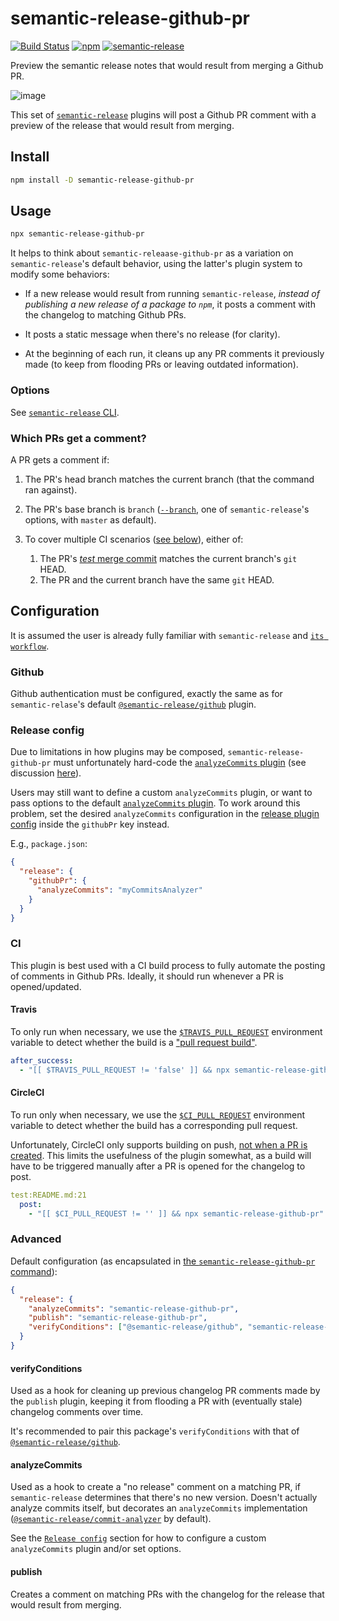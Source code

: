 # semantic-release-github-pr
[![Build Status](https://travis-ci.org/Updater/semantic-release-github-pr.svg?branch=master)](https://travis-ci.org/Updater/semantic-release-github-pr) [![npm](https://img.shields.io/npm/v/semantic-release-github-pr.svg)](https://www.npmjs.com/package/semantic-release-github-pr) [![semantic-release](https://img.shields.io/badge/%20%20%F0%9F%93%A6%F0%9F%9A%80-semantic--release-e10079.svg)](https://github.com/semantic-release/semantic-release)

Preview the semantic release notes that would result from merging a Github PR.

![image](https://user-images.githubusercontent.com/356320/33625928-257bc906-d9c7-11e7-9adb-de85726952eb.png)

This set of [`semantic-release`](https://github.com/semantic-release/semantic-release) plugins will post a Github PR comment with a preview of the release that would result from merging.

## Install
```bash
npm install -D semantic-release-github-pr
```

## Usage
```bash
npx semantic-release-github-pr
```

It helps to think about `semantic-releaase-github-pr` as a variation on `semantic-release`'s default behavior, using the latter's plugin system to modify some behaviors:
 
* If a new release would result from running `semantic-release`, *instead of publishing a new release of a package to `npm`*, it posts a comment with the changelog to matching Github PRs.

* It posts a static message when there's no release (for clarity).

* At the beginning of each run, it cleans up any PR comments it previously made (to keep from flooding PRs or leaving outdated information).

### Options
See [`semantic-release` CLI](https://github.com/semantic-release/semantic-release#cli).

### Which PRs get a comment?
A PR gets a comment if:

 1. The PR's head branch matches the current branch (that the command ran against). 

 2. The PR's base branch is `branch` ([`--branch`](https://github.com/semantic-release/semantic-release#cli), one of `semantic-release`'s options, with `master` as default).

 3. To cover multiple CI scenarios ([see below](#ci)), either of:
    1. The PR's [*test* merge commit](https://developer.github.com/v3/pulls/#response-1) matches the current branch's `git` HEAD.
    2. The PR and the current branch have the same `git` HEAD.

## Configuration
It is assumed the user is already fully familiar with `semantic-release` and [`its workflow`](https://github.com/semantic-release/semantic-release#how-does-it-work).

### Github
Github authentication must be configured, exactly the same as for `semantic-relase`'s default [`@semantic-release/github`](https://github.com/semantic-release/github/#github-repository-authentication) plugin.

### Release config
Due to limitations in how plugins may be composed, `semantic-release-github-pr` must unfortunately hard-code the [`analyzeCommits` plugin](#analyzecommits) (see discussion [here](https://github.com/semantic-release/semantic-release/issues/550)). 

Users may still want to define a custom `analyzeCommits` plugin, or want to pass options to the default [`analyzeCommits` plugin](https://github.com/semantic-release/commit-analyzer/). To work around this problem, set the desired `analyzeCommits` configuration in the [release plugin config](https://github.com/semantic-release/semantic-release#plugins) inside the `githubPr` key instead.

E.g., `package.json`:
```json
{
  "release": {
    "githubPr": {
      "analyzeCommits": "myCommitsAnalyzer"
    }  
  }
}
```


### CI
This plugin is best used with a CI build process to fully automate the posting of comments in Github PRs. Ideally, it should run whenever a PR is opened/updated.

#### Travis
To only run when necessary, we use the [`$TRAVIS_PULL_REQUEST`](https://docs.travis-ci.com/user/environment-variables/#Convenience-Variables) environment variable to detect whether the build is a ["pull request build"](https://docs.travis-ci.com/user/pull-requests/).

```yaml
after_success:
  - "[[ $TRAVIS_PULL_REQUEST != 'false' ]] && npx semantic-release-github-pr"
```

#### CircleCI
To run only when necessary, we use the [`$CI_PULL_REQUEST`](https://circleci.com/docs/1.0/environment-variables/#build-details) environment variable to detect whether the build has a corresponding pull request.

Unfortunately, CircleCI only supports building on push, [not when a PR is created](https://discuss.circleci.com/t/trigger-new-build-on-pr/4219). This limits the usefulness of the plugin somewhat, as a build will have to be triggered manually after a PR is opened for the changelog to post.

```yaml
test:README.md:21
  post:
    - "[[ $CI_PULL_REQUEST != '' ]] && npx semantic-release-github-pr"
```

### Advanced
Default configuration (as encapsulated in [the `semantic-release-github-pr` command](https://github.com/Updater/semantic-release-github-pr/blob/master/bin/semantic-release-github-pr.js)):
```json
{
  "release": {
    "analyzeCommits": "semantic-release-github-pr",
    "publish": "semantic-release-github-pr",
    "verifyConditions": ["@semantic-release/github", "semantic-release-github-pr"]
  }
}
```

#### verifyConditions
Used as a hook for cleaning up previous changelog PR comments made by the `publish` plugin, keeping it from flooding a PR with (eventually stale) changelog comments over time.

It's recommended to pair this package's `verifyConditions` with that of [`@semantic-release/github`](https://github.com/semantic-release/github#verifyconditions).

#### analyzeCommits
Used as a hook to create a "no release" comment on a matching PR, if `semantic-release` determines that there's no new version. Doesn't actually analyze commits itself, but decorates an `analyzeCommits` implementation ([`@semantic-release/commit-analyzer`](https://github.com/semantic-release/commit-analyzer/) by default).

See the [`Release config`](#release-config) section for how to configure a custom `analyzeCommits` plugin and/or set options.

#### publish
Creates a comment on matching PRs with the changelog for the release that would result from merging.
